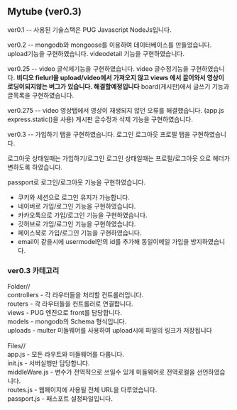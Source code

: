 ## Mytube (ver0.3)

ver0.1 -- 
사용된 기술스택은 PUG Javascript NodeJs입니다.

ver0.2 --
mongodb와 mongoose를 이용하여 데이터베이스를 만들었습니다.
upload기능을 구현하였습니다.
videodetail 기능을 구현하였습니다.

ver0.25 -- 
video 글삭제기능을 구현하였습니다.
video 글수정기능을 구현하였습니다.
**비디오 fielurl을 upload/video에서 가져오지 않고 views 에서 끌어와서 영상이 로딩이되지않는 버그가 있습니다. 해결할예정입니다**
board(게시판)에서 글쓰기 기능과 글목록을 구현하였습니다. 

ver0.275 --
video 영상탭에서 영상이 재생되지 않던 오류를 해결했습니다. (app.js express.static()을 사용)
게시판 글수정과 삭제 기능을 구현하였습니다.

ver0.3 --
가입하기 탭을 구현하였습니다.
로그인 로그아웃 프로필 탭을 구현하였습니다.

로그아웃 상태일때는 가입하기/로그인
로그인 상태일때는 프로필/로그아웃 으로
헤더가 변하도록 하였습니다.

passport로 로그인/로그아웃 기능을 구현하였습니다.
- 쿠키와 세션으로 로그인 유지가 가능합니다.
- 네이버로 가입/로그인 기능을 구현하였습니다.
- 카카오톡으로 가입/로그인 기능을 구현하였습니다.
- 깃허브로 가입/로그인 기능을 구현하였습니다.
- 페이스북로 가입/로그인 기능을 구현하였습니다.
- email이 같을시에 usermodel안의 id를 추가해 동일이메일 가입을 방지하였습니다.

### ver0.3 카테고리

Folder// </br>
controllers - 각 라우터들을 처리할 컨트롤러입니다. </br>
routers - 각 라우터들을 컨트롤러로 연결합니다. </br>
views - PUG 엔진으로 front를 담당합니다. </br>
models - mongodb의 Schema 형식입니다. </br>
uploads - multer 미들웨어를 사용하여 upload시에 파일의 링크가 저장됩니다 </br>
</br>
Files// </br>
app.js - 모든 라우트와 미들웨어를 다룹니다.</br>
init.js - 서버실행만 담당합니다.</br>
middleWare.js - 변수가 전역적으로 쓰일수 있게 미들웨어로 전역로컬을 선언하였습니다.</br>
routes.js - 웹페이지에 사용될 전체 URL을 다루었습니다.</br>
passport.js - 패스포트 설정파일입니다.
